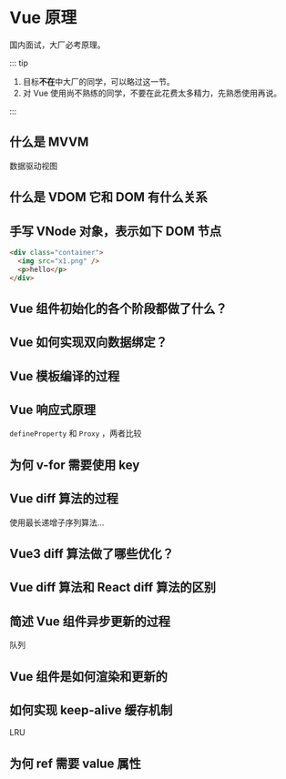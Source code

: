 # Vue 原理

国内面试，大厂必考原理。

::: tip

1. 目标**不在**中大厂的同学，可以略过这一节。
2. 对 Vue 使用尚不熟练的同学，不要在此花费太多精力，先熟悉使用再说。

:::

## 什么是 MVVM

数据驱动视图

## 什么是 VDOM 它和 DOM 有什么关系

## 手写 VNode 对象，表示如下 DOM 节点

```html
<div class="container">
  <img src="x1.png" />
  <p>hello</p>
</div>
```

## Vue 组件初始化的各个阶段都做了什么？

## Vue 如何实现双向数据绑定？

## Vue 模板编译的过程

## Vue 响应式原理

`defineProperty` 和 `Proxy` ，两者比较

## 为何 v-for 需要使用 key

## Vue diff 算法的过程

使用最长递增子序列算法...

## Vue3 diff 算法做了哪些优化？

## Vue diff 算法和 React diff 算法的区别

## 简述 Vue 组件异步更新的过程

队列

## Vue 组件是如何渲染和更新的

## 如何实现 keep-alive 缓存机制

LRU

## 为何 ref 需要 value 属性
